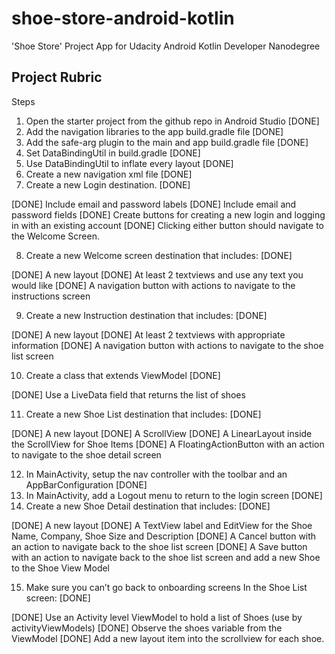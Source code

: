 # shoe-store-android-kotlin
'Shoe Store' Project App for Udacity Android Kotlin Developer Nanodegree


## Project Rubric
Steps
1. Open the starter project from the github repo in Android Studio [DONE]
2. Add the navigation libraries to the app build.gradle file [DONE]
3. Add the safe-arg plugin to the main and app build.gradle file [DONE]
4. Set DataBindingUtil in build.gradle [DONE]
5. Use DataBindingUtil to inflate every layout [DONE]
6. Create a new navigation xml file [DONE]
7. Create a new Login destination. [DONE]

[DONE] Include email and password labels
[DONE] Include email and password fields
[DONE] Create buttons for creating a new login and logging in with an existing account
[DONE] Clicking either button should navigate to the Welcome Screen.

8. Create a new Welcome screen destination that includes: [DONE]

[DONE] A new layout
[DONE] At least 2 textviews and use any text you would like
[DONE] A navigation button with actions to navigate to the instructions screen

9. Create a new Instruction destination that includes: [DONE]

[DONE] A new layout
[DONE] At least 2 textviews with appropriate information
[DONE] A navigation button with actions to navigate to the shoe list screen

10. Create a class that extends ViewModel [DONE]

[DONE] Use a LiveData field that returns the list of shoes

11. Create a new Shoe List destination that includes: [DONE]

[DONE] A new layout
[DONE] A ScrollView
[DONE] A LinearLayout inside the ScrollView for Shoe Items
[DONE] A FloatingActionButton with an action to navigate to the shoe detail screen

12. In MainActivity, setup the nav controller with the toolbar and an AppBarConfiguration [DONE]
13. In MainActivity, add a Logout menu to return to the login screen [DONE]
14. Create a new Shoe Detail destination that includes: [DONE]

[DONE] A new layout
[DONE] A TextView label and EditView for the Shoe Name, Company, Shoe Size and Description
[DONE] A Cancel button with an action to navigate back to the shoe list screen
[DONE] A Save button with an action to navigate back to the shoe list screen and add a new Shoe to the Shoe View Model

15. Make sure you can’t go back to onboarding screens In the Shoe List screen: [DONE]

[DONE] Use an Activity level ViewModel to hold a list of Shoes (use by activityViewModels)
[DONE] Observe the shoes variable from the ViewModel
[DONE] Add a new layout item into the scrollview for each shoe.